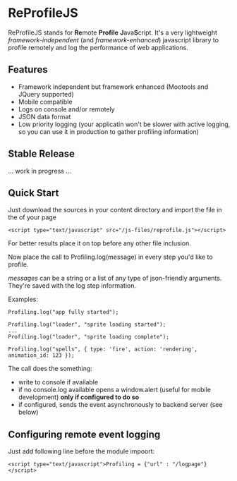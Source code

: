 # ReProfileJS

ReProfileJS stands for **Re**mote **Profile** **J**ava**S**cript.
It's a very lightweight *framework-independent* (and *framework-enhanced*) javascript library to profile remotely and log the performance of web applications.

## Features

- Framework independent but framework enhanced (Mootools and JQuery supported)
- Mobile compatible
- Logs on console and/or remotely
- JSON data format
- Low priority logging (your applicatin won't be slower with active logging, so you can use it in production to gather profiling information)

## Stable Release

... work in progress ...

## Quick Start

Just download the sources in your content directory and import the file in the <head> of your page

    <script type="text/javascript" src="/js-files/reprofile.js"></script>
	
For better results place it on top before any other file inclusion.

Now place the call to Profiling.log(message) in every step you'd like to profile.

*messages* can be a string or a list of any type of json-friendly arguments. They're saved with the log step information.

Examples:

    Profiling.log("app fully started");

    Profiling.log("loader", "sprite loading started");
	...
    Profiling.log("loader", "sprite loading complete");

    Profiling.log("spells", { type: 'fire', action: 'rendering', animation_id: 123 });

The call does the something:
- write to console if available
- if no console.log available opens a window.alert (useful for mobile development) **only if configured to do so**
- if configured, sends the event asynchronously to backend server (see below)

## Configuring remote event logging

Just add following line before the module impoort:

    <script type="text/javascript">Profiling = {"url" : "/logpage"}</script>
